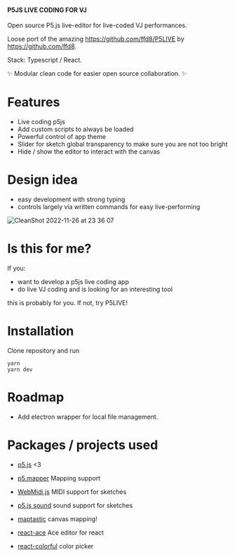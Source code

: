 #### P5JS LIVE CODING FOR VJ

Open source P5.js live-editor for live-coded VJ performances.

Loose port of the amazing https://github.com/ffd8/P5LIVE by https://github.com/ffd8.

Stack: Typescript / React.

✨ Modular clean code for easier open source collaboration. ✨

# Features

- Live coding p5js
- Add custom scripts to always be loaded
- Powerful control of app theme
- Slider for sketch global transparency to make sure you are not too bright
- Hide / show the editor to interact with the canvas

# Design idea

- easy development with strong typing
- controls largely via written commands for easy live-performing

![CleanShot 2022-11-26 at 23 36 07](https://user-images.githubusercontent.com/4622905/204109914-fd24d10a-dec3-429e-b5fd-2cc659a28438.gif)

# Is this for me?

If you:

- want to develop a p5js live coding app
- do live VJ coding and is looking for an interesting tool

this is probably for you. If not, try P5LIVE!

# Installation

Clone repository and run

```
yarn
yarn dev
```

# Roadmap

- Add electron wrapper for local file management.

# Packages / projects used

- [p5.js](https://p5js.org) <3
- [p5.mapper](https://github.com/jdeboi/p5.mapper) Mapping support
- [WebMidi.js](https://github.com/djipco/webmidi) MIDI support for sketches
- [p5.js sound](https://github.com/processing/p5.js-sound) sound support for sketches

- [maptastic](https://github.com/glowbox/maptasticjs) canvas mapping!

- [react-ace](https://www.npmjs.com/package/react-ace) Ace editor for react
- [react-colorful](https://github.com/omgovich/react-colorful) color picker
